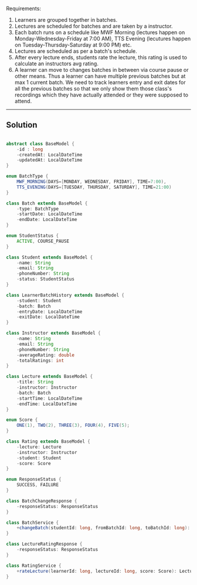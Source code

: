 Requirements:

1. Learners are grouped together in batches.
2. Lectures are scheduled for batches and are taken by a instructor.
3. Each batch runs on a schedule like MWF Morning (lectures happen on Monday-Wednesday-Friday at 7:00 AM), TTS Evening (lecutures happen on Tuesday-Thursday-Saturday at 9:00 PM) etc.
4. Lectures are scheduled as per a batch's schedule.
5. After every lecture ends, students rate the lecture, this rating is used to calculate an instructors avg rating.
6. A learner can move to changes batches in between via course pause or other means. Thus a learner can have multiple previous batches but at max 1 current batch. We need to track learners entry and exit dates for all the previous batches so that we only show them those class's recordings which they have actually attended or they were supposed to attend.


--- 

## Solution

```java

abstract class BaseModel {
	-id : long
	-createdAt: LocalDateTime
	-updatedAt: LocalDateTime
}

enum BatchType {
	MWF_MORNING(DAYS=[MONDAY, WEDNESDAY, FRIDAY], TIME=7:00),
	TTS_EVENING(DAYS=[TUESDAY, THURSDAY, SATURDAY], TIME=21:00)
}

class Batch extends BaseModel {
	-type: BatchType
	-startDate: LocalDateTime
	-endDate: LocalDateTime
}

enum StudentStatus {
	ACTIVE, COURSE_PAUSE
}

class Student extends BaseModel {
	-name: String
	-email: String
	-phoneNumber: String
	-status: StudentStatus
}

class LearnerBatchHistory extends BaseModel {
	-student: Student
	-batch: Batch
	-entryDate: LocalDateTime
	-exitDate: LocalDateTime
}

class Instructor extends BaseModel {
	-name: String
	-email: String
	-phoneNumber: String
	-averageRating: double
	-totalRatings: int
}

class Lecture extends BaseModel {
	-title: String
	-instructor: Instructor
	-batch: Batch
	-startTime: LocalDateTime
	-endTime: LocalDateTime
}

enum Score {
	ONE(1), TWO(2), THREE(3), FOUR(4), FIVE(5);
}

class Rating extends BaseModel {
	-lecture: Lecture
	-instructor: Instructor
	-student: Student
	-score: Score
}

enum ResponseStatus {
	SUCCESS, FAILURE
}

class BatchChangeResponse {
	-responseStatus: ResponseStatus
}

class BatchService {
	+changeBatch(studentId: long, fromBatchId: long, toBatchId: long): BatchChangeResponse
}

class LectureRatingResponse {
	-responseStatus: ResponseStatus
}

class RatingService {
	+rateLecture(learnerId: long, lectureId: long, score: Score): LectureRatingResponse
}
```